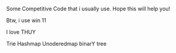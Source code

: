 Some Competitive Code that i usually use. Hope this will help you!

Btw, i use win 11

I love THUY

Trie
Hashmap
Unoderedmap
binarY tree
